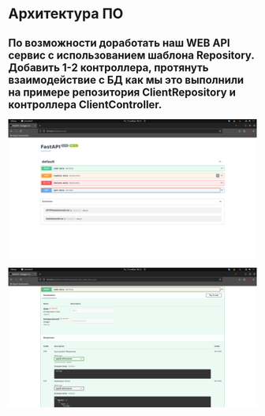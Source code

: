 # Архитектура ПО



## По возможности доработать наш WEB API сервис с использованием шаблона Repository. Добавить 1-2 контроллера, протянуть взаимодействие с БД как мы это выполнили на примере репозитория ClientRepository и контроллера ClientController.



![screen1](https://github.com/Anatolii76V/Software-architecture/blob/main/HW9/screen1.png)


![screen2](https://github.com/Anatolii76V/Software-architecture/blob/main/HW9/screen2.png)
